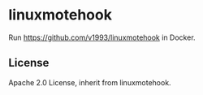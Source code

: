 # linuxmotehook

Run https://github.com/v1993/linuxmotehook in Docker.

## License

Apache 2.0 License, inherit from linuxmotehook.